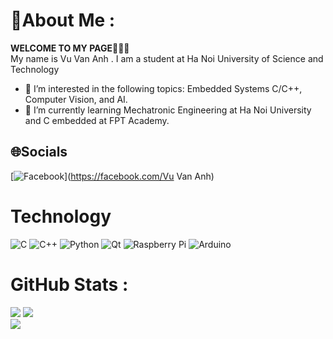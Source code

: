 # 💫About Me :
**WELCOME TO MY PAGE**👋👋👋 \
 My name is Vu Van Anh . I am a student at Ha Noi University of Science and Technology  
- 👀 I’m interested in the following topics: Embedded Systems C/C++, Computer Vision, and AI.
- 🌱 I’m currently learning Mechatronic Engineering at Ha Noi University and C embedded at FPT Academy.

## 🌐Socials
[![Facebook](https://img.shields.io/badge/Facebook-%231877F2.svg?logo=Facebook&logoColor=white)](https://facebook.com/Vu Van Anh) 

# Technology
![C](https://img.shields.io/badge/c-%2300599C.svg?style=flat-square&logo=c&logoColor=white) ![C++](https://img.shields.io/badge/c++-%2300599C.svg?style=flat-square&logo=c%2B%2B&logoColor=white) ![Python](https://img.shields.io/badge/python-3670A0?style=flat-square&logo=python&logoColor=ffdd54) ![Qt](https://img.shields.io/badge/Qt-%23217346.svg?style=flat-square&logo=Qt&logoColor=white) ![Raspberry Pi](https://img.shields.io/badge/-RaspberryPi-C51A4A?style=flat-square&logo=Raspberry-Pi) ![Arduino](https://img.shields.io/badge/-Arduino-00979D?style=flat-square&logo=Arduino&logoColor=white)
# GitHub Stats :
![](https://github-readme-stats.vercel.app/api?username=vvanh2102&theme=onedark&hide_border=false&include_all_commits=false&count_private=false)
![](https://github-readme-streak-stats.herokuapp.com/?user=vvanh2102&theme=onedark&hide_border=false)<br/>
![](https://github-readme-stats.vercel.app/api/top-langs/?username=vvanh2102&theme=onedark&hide_border=false&include_all_commits=false&count_private=false&layout=compact)




